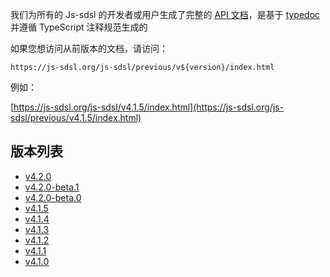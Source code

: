 我们为所有的 Js-sdsl 的开发者或用户生成了完整的 [API 文档](https://js-sdsl.org/js-sdsl)，是基于 [typedoc](https://typedoc.org/) 并遵循 TypeScript 注释规范生成的

如果您想访问从前版本的文档，请访问：

`https://js-sdsl.org/js-sdsl/previous/v${version}/index.html`

例如：

[https://js-sdsl.org/js-sdsl/v4.1.5/index.html](https://js-sdsl.org/js-sdsl/previous/v4.1.5/index.html)

## 版本列表

- [v4.2.0](https://js-sdsl.org/js-sdsl/previous/v4.2.0/index.html)
- [v4.2.0-beta.1](https://js-sdsl.org/js-sdsl/previous/v4.2.0-beta.1/index.html)
- [v4.2.0-beta.0](https://js-sdsl.org/js-sdsl/previous/v4.2.0-beta.0/index.html)
- [v4.1.5](https://js-sdsl.org/js-sdsl/previous/v4.1.5/index.html)
- [v4.1.4](https://js-sdsl.org/js-sdsl/previous/v4.1.4/index.html)
- [v4.1.3](https://js-sdsl.org/js-sdsl/previous/v4.1.3/index.html)
- [v4.1.2](https://js-sdsl.org/js-sdsl/previous/v4.1.2/index.html)
- [v4.1.1](https://js-sdsl.org/js-sdsl/previous/v4.1.1/index.html)
- [v4.1.0](https://js-sdsl.org/js-sdsl/previous/v4.1.0/index.html)

